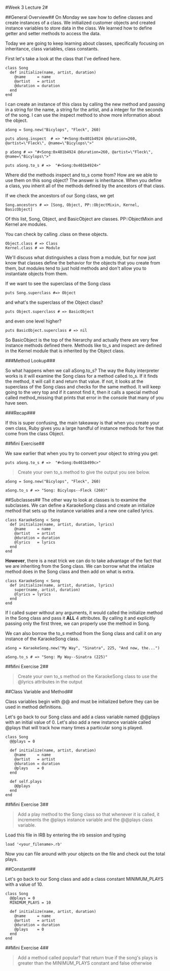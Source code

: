 #Week 3 Lecture 2#

##General Overview##
On Monday we saw how to define classes and create instances of a class. We initialized customer objects and created instance variables to store data in the class. We learned how to define getter and setter methods to access the data.

Today we are going to keep learning about classes, specifically focusing on inheritance, class variables, class constants.

First let's take a look at the class that I've defined here.
```
class Song
  def initialize(name, artist, duration)
    @name     = name
    @artist   = artist
    @duration = duration
  end
end
```

I can create an instance of this class by calling the new method and passing in a string for the name, a string for the artist, and a integer for the seconds of the song. I can use the inspect method to show more information about the object.
```
aSong = Song.new("Bicylops", "Fleck", 260)

puts aSong.inspect  # => "#<Song:0x401b4924 @duration=260, @artist=\"Fleck\", @name=\"Bicylops\">"

p aSong # => "#<Song:0x401b4924 @duration=260, @artist=\"Fleck\", @name=\"Bicylops\">"

puts aSong.to_s # =>  "#<Song:0x401b4924>"
```

Where did the methods inspect and to_s come from? How are we able to use them on this song object? The answer is inheritance. When you define a class, you inherit all of the methods defined by the ancestors of that class.

If we check the ancestors of our Song class, we get

```
Song.ancestors # => [Song, Object, PP::ObjectMixin, Kernel, BasicObject]
```

Of this list, Song, Object, and BasicObject are classes. PP::ObjectMixin and Kernel are modules.

You can check by calling .class on these objects.

```
Object.class # => Class
Kernel.class # => Module
```

We'll discuss what distinguishes a class from a module, but for now just know that classes define the behavior for the objects that you create from them, but modules tend to just hold methods and don't allow you to instantiate objects from them.

If we want to see the superclass of the Song class
```
puts Song.superclass #=> Object
```

and what's the superclass of the Object class?

```
puts Object.superclass # => BasicObject
```

and even one level higher?
```
puts BasicObject.superclass # => nil
```

So BasicObject is the top of the hierarchy and actually there are very few instance methods defined there. Methods like to_s and inspect are defined in the Kernel module that is inherited by the Object class.

###Method Lookup###

So what happens when we call aSong.to_s? The way the Ruby interpreter works is it will examine the Song class for a method called to_s. If it finds the method, it will call it and return that value. If not, it looks at the superclass of the Song class and checks for the same method. It will keep going to the very top and if it cannot find it, then it calls a special method called method_missing that prints that error in the console that many of you have seen.

###Recap###

If this is super confusing, the main takeaway is that when you create your own class, Ruby gives you a large handful of instance methods for free that come from the class Object.

##Mini Exercise##

We saw earlier that when you try to convert your object to string you get:

```
puts aSong.to_s # =>  "#<Song:0x401b499c>"
```

> Create your own to_s method to give the output you see below.

```
aSong = Song.new("Bicylops", "Fleck", 260)

aSong.to_s # => "Song: Bicylops--Fleck (260)"
```

##Subclasses##
The other way to look at classes is to examine the subclasses. We can define a KaraokeSong class and create an initialize method that sets up the instance variables and a new one called lyrics.

```
class KaraokeSong < Song
  def initialize(name, artist, duration, lyrics)
    @name     = name
    @artist   = artist
    @duration = duration
    @lyrics   = lyrics
  end
end
```
**However**, there is a neat trick we can do to take advantage of the fact that we are inheriting from the Song class. We can borrow what the intialize method does in the Song class and then add on what is extra.

```
class KaraokeSong < Song
  def initialize(name, artist, duration, lyrics)
    super(name, artist, duration)
    @lyrics = lyrics
  end
end
```

If I called super without any arguments, it would called the initialize method in the Song class and pass it **ALL** 4 attributes. By calling it and explicitly passing only the first three, we can properly use the method in Song.

We can also borrow the to_s method from the Song class and call it on any instance of the KaraokeSong class.

```
aSong = KaraokeSong.new("My Way", "Sinatra", 225, "And now, the...")

aSong.to_s # => "Song: My Way--Sinatra (225)"
```

##Mini Exercise 2##
>Create your own to_s method on the KaraokeSong class to use the @lyrics attributes in the output

##Class Variable and Method##

Class variables begin with @@ and must be initialized before they can be used in method definitions.

Let's go back to our Song class and add a class variable named @@plays with an initial value of 0. Let's also add a new instance variable called @plays that will track how many times a particular song is played.

```
class Song
  @@plays = 0

  def initialize(name, artist, duration)
    @name     = name
    @artist   = artist
    @duration = duration
    @plays    = 0
  end

  def self.plays
    @@plays
  end
end
```

##Mini Exercise 3##

> Add a play method to the Song class so that whenever it is called, it increments the @plays instance variable and the @@plays class variable.

Load this file in IRB by entering the irb session and typing

```
load '<your_filename>.rb'
```

Now you can file around with your objects on the file and check out the total plays.

##Constant##

Let's go back to our Song class and add a class constant MINIMUM_PLAYS with a value of 10.

```
class Song
  @@plays = 0
  MINIMUM_PLAYS = 10

  def initialize(name, artist, duration)
    @name     = name
    @artist   = artist
    @duration = duration
    @plays    = 0
  end
end
```

##Mini Exercise 4##

> Add a method called popular? that return true if the song's plays is greater than the MINIMUM_PLAYS constant and false otherwise
